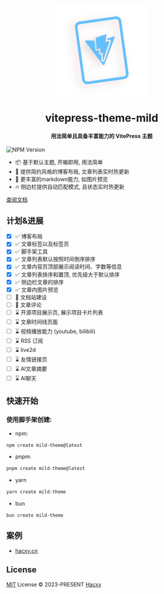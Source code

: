<p align="center">
  <img width="240" style="text-align:center;" src="https://raw.githubusercontent.com/hacxy/hacxy/main/images/simple-icons_vitepress%20(1).png"/>
</p>

<h1 align="center">
 vitepress-theme-mild
</h1>

<h4 align="center">
用法简单且具备丰富能力的 VitePress 主题
</h4>

![NPM Version](https://img.shields.io/npm/v/vitepress-theme-mild)

- 📦 基于默认主题, 开箱即用, 用法简单
- 📃 提供简约风格的博客布局, 文章列表实时热更新
- 📖 更丰富的markdown能力, 如图片预览
- 🔥 侧边栏提供自动匹配模式, 且状态实时热更新

[查阅文档](https://theme.hacxy.cn)

## 计划&进展

- [x] ✅ 博客布局
- [x] ✅ 文章标签以及标签页
- [x] ✅ 脚手架工具
- [x] ✅ 文章列表默认按照时间倒序排序
- [x] ✅ 文章内容页顶部展示阅读时间、字数等信息
- [x] ✅ 文章列表排序和置顶, 优先级大于默认排序
- [x] ✅ 侧边栏文章的排序
- [x] ✅ 文章内图片预览
- [ ] 🚧 文档站建设
- [ ] 🚧 文章评论
- [ ] ⌛ 开源项目展示页, 展示项目卡片列表
- [ ] ⌛ 文章时间线页面
- [ ] ⌛ 视频播放能力 (youtube, bilibili)
- [ ] ⌛ RSS 订阅
- [ ] ⌛ live2d
- [ ] ⌛ 友情链接页
- [ ] ⌛ AI文章摘要
- [ ] ⌛ AI聊天

## 快速开始

### 使用脚手架创建:

- npm:

```sh
npm create mild-theme@latest
```

- pnpm:

```sh
pnpm create mild-theme@latest
```

- yarn

```sh
yarn create mild-theme
```

- bun

```sh
bun create mild-theme
```

## 案例

- [hacxy.cn](https://hacxy.cn)

## License

[MIT](./LICENSE) License &copy; 2023-PRESENT [Hacxy](https://github.com/hacxy)
